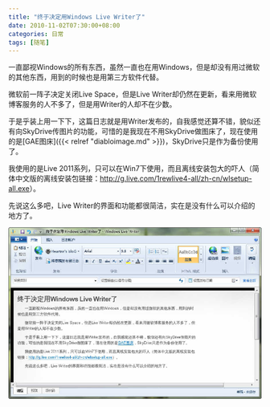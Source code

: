 ```yaml
---
title: "终于决定用Windows Live Writer了"
date: 2010-11-02T07:30:00+08:00
categories: 日常
tags: [随笔]
---
```


一直鄙视Windows的所有东西，虽然一直也在用Windows，但是却没有用过微软的其他东西，用到的时候也是用第三方软件代替。

微软前一阵子决定关闭Live Space，但是Live Writer却仍然在更新，看来用微软博客服务的人不多了，但是用Writer的人却不在少数。

于是乎装上用一下下，这篇日志就是用Writer发布的，自我感觉还算不错，貌似还有向SkyDrive传图片的功能，可惜的是我现在不用SkyDrive做图床了，现在使用的是[GAE图床]({{< relref "diabloimage.md" >}})，SkyDrive只是作为备份使用了。

我使用的是Live 2011系列，只可以在Win7下使用，而且离线安装包大的吓人（简体中文版的离线安装包链接：<http://g.live.com/1rewlive4-all/zh-cn/wlsetup-all.exe>）。<!--more-->

先说这么多吧，Live Writer的界面和功能都很简洁，实在是没有什么可以介绍的地方了。

![](/uploads/2010/11/live-writer.jpg)
